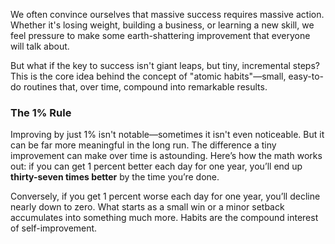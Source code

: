 We often convince ourselves that massive success requires massive action. Whether it's losing weight, building a business, or learning a new skill, we feel pressure to make some earth-shattering improvement that everyone will talk about.

But what if the key to success isn't giant leaps, but tiny, incremental steps? This is the core idea behind the concept of "atomic habits"—small, easy-to-do routines that, over time, compound into remarkable results.

### The 1% Rule
Improving by just 1% isn't notable—sometimes it isn't even noticeable. But it can be far more meaningful in the long run. The difference a tiny improvement can make over time is astounding. Here’s how the math works out: if you can get 1 percent better each day for one year, you’ll end up **thirty-seven times better** by the time you’re done.

Conversely, if you get 1 percent worse each day for one year, you’ll decline nearly down to zero. What starts as a small win or a minor setback accumulates into something much more. Habits are the compound interest of self-improvement.
